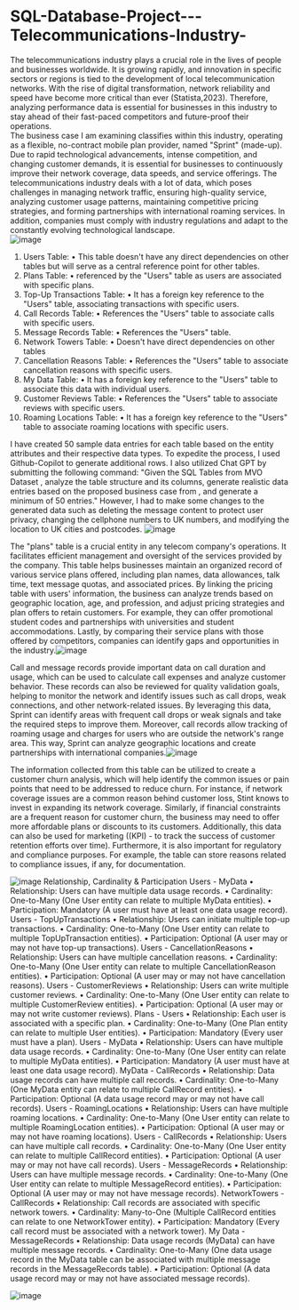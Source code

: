 # SQL-Database-Project---Telecommunications-Industry-

The telecommunications industry plays a crucial role in the lives of people and businesses worldwide. It is growing rapidly, and innovation in specific sectors or regions is tied to the development of local telecommunication networks. With the rise of digital transformation, network reliability and speed have become more critical than ever (Statista,2023). Therefore, analyzing performance data is essential for businesses in this industry to stay ahead of their fast-paced competitors and future-proof their operations.  
The business case I am examining classifies within this industry, operating as a flexible, no-contract mobile plan provider, named "Sprint" (made-up). Due to rapid technological advancements, intense competition, and changing customer demands, it is essential for businesses to continuously improve their network coverage, data speeds, and service offerings. The telecommunications industry deals with a lot of data, which poses challenges in managing network traffic, ensuring high-quality service, analyzing customer usage patterns, maintaining competitive pricing strategies, and forming partnerships with international roaming services. In addition, companies must comply with industry regulations and adapt to the constantly evolving technological landscape.  
![image](https://github.com/AKimie7/SQL-Database-Project---Telecommunications-Industry-/assets/145045818/d6be258a-b122-40fe-b1f0-93250b9e88cf)

1.	Users Table:
•	This table doesn't have any direct dependencies on other tables but will serve as a central reference point for other tables.
2.	Plans Table:
•	referenced by the "Users" table as users are associated with specific plans.
3.	Top-Up Transactions Table:
•	It has a foreign key reference to the "Users" table, associating transactions with specific users.
4.	Call Records Table:
•	References the "Users" table to associate calls with specific users.
5.	Message Records Table:
•	References the "Users" table.
6.	Network Towers Table:
•	Doesn't have direct dependencies on other tables
7.	Cancellation Reasons Table:
•	References the "Users" table to associate cancellation reasons with specific users.
8.	My Data Table:
•	It has a foreign key reference to the "Users" table to associate this data with individual users.
9.	Customer Reviews Table:
•	References the "Users" table to associate reviews with specific users.
10.	Roaming Locations Table:
•	It has a foreign key reference to the "Users" table to associate roaming locations with specific users.

I have created 50 sample data entries for each table based on the entity attributes and their respective data types. To expedite the process, I used Github-Copilot to generate additional rows. I also utilized Chat GPT by submitting the following command: "Given the SQL Tables from MVO Dataset <insert SQL code>, analyze the table structure and its columns, generate realistic data entries based on the proposed business case from <description of case study>, and generate a minimum of 50 entries." However, I had to make some changes to the generated data such as deleting the message content to protect user privacy, changing the cellphone numbers to UK numbers, and modifying the location to UK cities and postcodes.
![image](https://github.com/AKimie7/SQL-Database-Project---Telecommunications-Industry-/assets/145045818/66244aaf-dfe1-4bc8-b312-839e5b5e582b)

The "plans" table is a crucial entity in any telecom company's operations. It facilitates efficient management and oversight of the services provided by the company. This table helps businesses maintain an organized record of various service plans offered, including plan names, data allowances, talk time, text message quotas, and associated prices. By linking the pricing table with users' information, the business can analyze trends based on geographic location, age, and profession, and adjust pricing strategies and plan offers to retain customers. For example, they can offer promotional student codes and partnerships with universities and student accommodations. Lastly, by comparing their service plans with those offered by competitors, companies can identify gaps and opportunities in the industry.![image](https://github.com/AKimie7/SQL-Database-Project---Telecommunications-Industry-/assets/145045818/69bd6521-5a5d-4d6b-8921-1c5c127575b0)

Call and message records provide important data on call duration and usage, which can be used to calculate call expenses and analyze customer behavior. These records can also be reviewed for quality validation goals, helping to monitor the network and identify issues such as call drops, weak connections, and other network-related issues. By leveraging this data, Sprint can identify areas with frequent call drops or weak signals and take the required steps to improve them. Moreover, call records allow tracking of roaming usage and charges for users who are outside the network's range area. This way, Sprint can analyze geographic locations and create partnerships with international companies.![image](https://github.com/AKimie7/SQL-Database-Project---Telecommunications-Industry-/assets/145045818/19cd68d1-3e56-4a48-a753-e3fbbd4c7aae)

The information collected from this table can be utilized to create a customer churn analysis, which will help identify the common issues or pain points that need to be addressed to reduce churn. For instance, if network coverage issues are a common reason behind customer loss, Stint knows to invest in expanding its network coverage. Similarly, if financial constraints are a frequent reason for customer churn, the business may need to offer more affordable plans or discounts to its customers. Additionally, this data can also be used for marketing ((KPI) - to track the success of customer retention efforts over time). Furthermore, it is also important for regulatory and compliance purposes. For example, the table can store reasons related to compliance issues, if any, for documentation.

![image](https://github.com/AKimie7/SQL-Database-Project---Telecommunications-Industry-/assets/145045818/e3256b1f-cfa8-410c-b7e6-81df85fdfa80)
Relationship, Cardinality & Participation
Users - MyData
•	Relationship: Users can have multiple data usage records.
•	Cardinality: One-to-Many (One User entity can relate to multiple MyData entities).
•	Participation: Mandatory (A user must have at least one data usage record).
Users - TopUpTransactions
•	Relationship: Users can initiate multiple top-up transactions.
•	Cardinality: One-to-Many (One User entity can relate to multiple TopUpTransaction entities).
•	Participation: Optional (A user may or may not have top-up transactions).
Users - CancellationReasons
•	Relationship: Users can have multiple cancellation reasons.
•	Cardinality: One-to-Many (One User entity can relate to multiple CancellationReason entities).
•	Participation: Optional (A user may or may not have cancellation reasons).
Users - CustomerReviews
•	Relationship: Users can write multiple customer reviews.
•	Cardinality: One-to-Many (One User entity can relate to multiple CustomerReview entities).
•	Participation: Optional (A user may or may not write customer reviews).
Plans - Users
•	Relationship: Each user is associated with a specific plan.
•	Cardinality: One-to-Many (One Plan entity can relate to multiple User entities).
•	Participation: Mandatory (Every user must have a plan).
Users - MyData
•	Relationship: Users can have multiple data usage records.
•	Cardinality: One-to-Many (One User entity can relate to multiple MyData entities).
•	Participation: Mandatory (A user must have at least one data usage record).
MyData - CallRecords
•	Relationship: Data usage records can have multiple call records.
•	Cardinality: One-to-Many (One MyData entity can relate to multiple CallRecord entities).
•	Participation: Optional (A data usage record may or may not have call records).
Users - RoamingLocations
•	Relationship: Users can have multiple roaming locations.
•	Cardinality: One-to-Many (One User entity can relate to multiple RoamingLocation entities).
•	Participation: Optional (A user may or may not have roaming locations).
Users - CallRecords
•	Relationship: Users can have multiple call records.
•	Cardinality: One-to-Many (One User entity can relate to multiple CallRecord entities).
•	Participation: Optional (A user may or may not have call records). 
Users - MessageRecords
•	Relationship: Users can have multiple message records.
•	Cardinality: One-to-Many (One User entity can relate to multiple MessageRecord entities).
•	Participation: Optional (A user may or may not have message records).
NetworkTowers - CallRecords
•	Relationship: Call records are associated with specific network towers.
•	Cardinality: Many-to-One (Multiple CallRecord entities can relate to one NetworkTower entity).
•	Participation: Mandatory (Every call record must be associated with a network tower). 
My Data - MessageRecords
•	Relationship: Data usage records (MyData) can have multiple message records.
•	Cardinality: One-to-Many (One data usage record in the MyData table can be associated with multiple message records in the MessageRecords table).
•	Participation: Optional (A data usage record may or may not have associated message records).
 
![image](https://github.com/AKimie7/SQL-Database-Project---Telecommunications-Industry-/assets/145045818/22c407a5-7911-49a0-8b20-b5f62d6b23ab)


